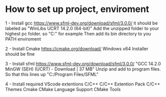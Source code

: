 # How to set up project, enviroment

1 - Install gcc
https://www.sfml-dev.org/download/sfml/3.0.0/
it should be labeled as "WinLibs UCRT 14.2.0 (64-bit)"
Add the unzipped folder to your highest pc folder. so "C:" for example
Then add its bin directory to you PATH enviroment

2 - Install Cmake
https://cmake.org/download/
Windows x64 Installer should be fine

3 - Install sfml
https://www.sfml-dev.org/download/sfml/3.0.0/
"GCC 14.2.0 MinGW (SEH) (UCRT) - Download | 37 MB"
Unzip and add to program files. So that this lines up "C:/Program Files/SFML"

4 - Install required VScode extentions
C/C++
C/C++ Extention Pack
C/C++ Themes
Cmake
CMake Language Support
CMake Tools